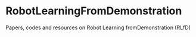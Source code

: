 # RobotLearningFromDemonstration
Papers, codes and resources on Robot Learning fromDemonstration (RLfD)
